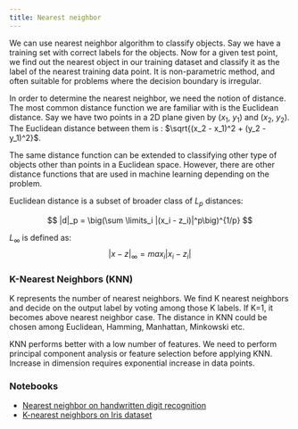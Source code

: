 ```yaml
---
title: Nearest neighbor
---
```


We can use nearest neighbor algorithm to classify objects. Say we have a
training set with correct labels for the objects. Now for a given test point, we
find out the nearest object in our training dataset and classify it as the label
of the nearest training data point. It is non-parametric method, and often
suitable for problems where the decision boundary is irregular.

In order to determine the nearest neighbor, we need the notion of distance. The
most common distance function we are familiar with is the Euclidean distance.
Say we have two points in a 2D plane given by ($x_1$, $y_1$) and ($x_2$, $y_2$).
The Euclidean distance between them is : $\sqrt{(x_2 - x_1)^2 + (y_2 - y_1)^2}$.

The same distance function can be extended to classifying other type of objects
other than points in a Euclidean space. However, there are other distance
functions that are used in machine learning depending on the problem.

Euclidean distance is a subset of broader class of $L_p$ distances:

$$
|d|_p = \big(\sum \limits_i |(x_i - z_i)|^p\big)^{1/p}
$$

$L_{\infty}$ is defined as: $$|x-z|_{\infty} = max_i |x_i - z_i|$$


### K-Nearest Neighbors (KNN)

K represents the number of nearest neighbors. We find K nearest neighbors and
decide on the output label by voting among those K labels. If K=1, it becomes
above nearest neighbor case. The distance in KNN could be chosen among
Euclidean, Hamming, Manhattan, Minkowski etc.

KNN performs better with a low number of features. We need to perform principal
component analysis or feature selection before applying KNN. Increase in
dimension requires exponential increase in data points.

### Notebooks
- [Nearest neighbor on handwritten digit recognition](
https://github.com/pranabdas/machine-learning/blob/master/notebooks/01-nn-handwriting-recognition.ipynb)
- [K-nearest neighbors on Iris dataset](
https://github.com/pranabdas/machine-learning/blob/master/notebooks/02-knn-iris-dataset.ipynb)
